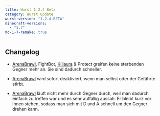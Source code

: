 ```yaml
---
title: Wurst 1.2.4 Beta
category: Wurst Update
wurst-version: "1.2.4-BETA"
minecraft-versions:
  - "1.7"
mc-1-7-remake: true
---
```

## Changelog

- [ArenaBrawl](https://wiki.wurstclient.net/arenabrawl), FightBot, [Killaura](https://wiki.wurstclient.net/killaura) & Protect greifen keine sterbenden Gegner mehr an. Sie sind dadurch schneller.

- [ArenaBrawl](https://wiki.wurstclient.net/arenabrawl) wird sofort deaktiviert, wenn man selbst oder der Gefährte stirbt.

- [ArenaBrawl](https://wiki.wurstclient.net/arenabrawl) läuft nicht mehr durch Gegner durch, weil man dadurch einfach zu treffen war und es sehr auffällig aussah. Er bleibt kurz vor ihnen stehen, sodass man sich mit D und A schnell um den Gegner drehen kann.
